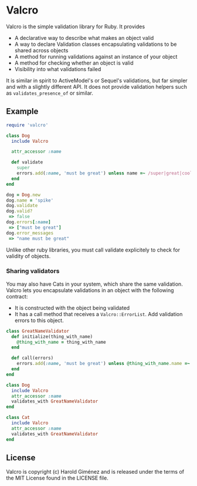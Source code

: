 # Valcro

Valcro is the simple validation library for Ruby. It provides 

* A declarative way to describe what makes an object valid
* A way to declare Validation classes encapsulating validations to be shared
  across objects
* A method for running validations against an instance of your object
* A method for checking whether an object is valid
* Visibility into what validations failed

It is similar in spirit to ActiveModel's or Sequel's validations, but far
simpler and with a slightly different API. It does not provide validation
helpers such as `validates_presence_of` or similar.

## Example

```ruby
require 'valcro'

class Dog
  include Valcro

  attr_accessor :name

  def validate
    super
    errors.add(:name, 'must be great') unless name =~ /super|great|cool/
  end
end

dog = Dog.new
dog.name = 'spike'
dog.validate
dog.valid?
 => false 
dog.errors[:name]
 => ["must be great"]
dog.error_messages
 => "name must be great"
```

Unlike other ruby libraries, you must call validate explicitely to check for
validity of objects.

### Sharing validators

You may also have Cats in your system, which share the same validation. Valcro lets you encapsulate validations in an object with the following contract:

* It is constructed with the object being validated
* It has a call method that receives a `Valcro::ErrorList`. Add validation errors to this object.

```ruby
class GreatNameValidator
  def initialize(thing_with_name)
    @thing_with_name = thing_with_name
  end

  def call(errors)
    errors.add(:name, 'must be great') unless @thing_with_name.name =~ /super|great|cool/
  end
end

class Dog
  include Valcro
  attr_accessor :name
  validates_with GreatNameValidator
end

class Cat
  include Valcro
  attr_accessor :name
  validates_with GreatNameValidator
end
```

## License

Valcro is copyright (c) Harold Giménez and is released under the terms of the
MIT License found in the LICENSE file.
